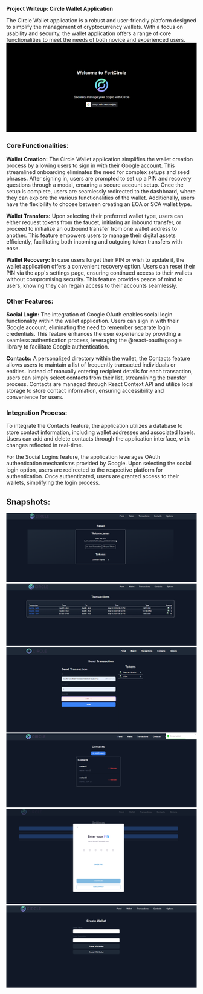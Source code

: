 **Project Writeup: Circle Wallet Application**

The Circle Wallet application is a robust and user-friendly platform designed to simplify the management of cryptocurrency wallets. With a focus on usability and security, the wallet application offers a range of core functionalities to meet the needs of both novice and experienced users.
![alt text](image.png)

### Core Functionalities:

**Wallet Creation:**
The Circle Wallet application simplifies the wallet creation process by allowing users to sign in with their Google account. This streamlined onboarding eliminates the need for complex setups and seed phrases. After signing in, users are prompted to set up a PIN and recovery questions through a modal, ensuring a secure account setup. Once the setup is complete, users are seamlessly redirected to the dashboard, where they can explore the various functionalities of the wallet. Additionally, users have the flexibility to choose between creating an EOA or SCA wallet type.

**Wallet Transfers:**
Upon selecting their preferred wallet type, users can either request tokens from the faucet, initiating an inbound transfer, or proceed to initialize an outbound transfer from one wallet address to another. This feature empowers users to manage their digital assets efficiently, facilitating both incoming and outgoing token transfers with ease.

**Wallet Recovery:**
In case users forget their PIN or wish to update it, the wallet application offers a convenient recovery option. Users can reset their PIN via the app's settings page, ensuring continued access to their wallets without compromising security. This feature provides peace of mind to users, knowing they can regain access to their accounts seamlessly.

### Other Features:

**Social Login:**
The integration of Google OAuth enables social login functionality within the wallet application. Users can sign in with their Google account, eliminating the need to remember separate login credentials. This feature enhances the user experience by providing a seamless authentication process, leveraging the @react-oauth/google library to facilitate Google authentication.

**Contacts:**
A personalized directory within the wallet, the Contacts feature allows users to maintain a list of frequently transacted individuals or entities. Instead of manually entering recipient details for each transaction, users can simply select contacts from their list, streamlining the transfer process. Contacts are managed through React Context API and utilize local storage to store contact information, ensuring accessibility and convenience for users.

### Integration Process:

To integrate the Contacts feature, the application utilizes a database to store contact information, including wallet addresses and associated labels. Users can add and delete contacts through the application interface, with changes reflected in real-time.

For the Social Logins feature, the application leverages OAuth authentication mechanisms provided by Google. Upon selecting the social login option, users are redirected to the respective platform for authentication. Once authenticated, users are granted access to their wallets, simplifying the login process.

## Snapshots:

![alt text](image-1.png)
![alt text](image-2.png)
![alt text](image-3.png)
![alt text](image-4.png)
![alt text](image-5.png)
![alt text](image-6.png)
